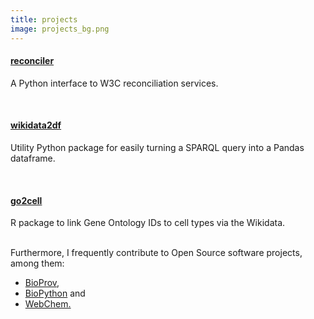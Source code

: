 ```yaml
---
title: projects
image: projects_bg.png
---
```


<h4><a href="https://github.com/jvfe/reconciler" target="_blank">reconciler</a></h4>

A Python interface to W3C reconciliation services.
</br>


</br>

<h4><a href="https://github.com/jvfe/wikidata2df" target="_blank">wikidata2df</a></h4>

Utility Python package for easily turning a SPARQL query into a Pandas dataframe.
</br>


</br>

<h4><a href="https://github.com/jvfe/go2cell" target="_blank">go2cell</a></h4>

R package to link Gene Ontology IDs to cell types via the Wikidata.
</br>
</br>

Furthermore, I frequently contribute to Open Source software projects, among them:
</br>

<ul>
<li><a href="https://github.com/vinisalazar/bioprov" target="_blank">BioProv</a>,</li>
<li><a href="https://github.com/biopython/biopython" target="_blank">BioPython</a> and</li>
<li><a href="https://github.com/ropensci/webchem" target="_blank">WebChem.</a></li>
</ul>

